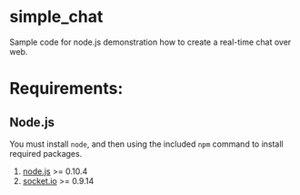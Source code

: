 # simple_chat

Sample code for node.js demonstration how to create a real-time chat over web.

# Requirements:

## Node.js
You must install `node`, and then using the included `npm` command to install
required packages.

1. [node.js](http://nodejs.org/) >= 0.10.4
1. [socket.io]() >= 0.9.14


